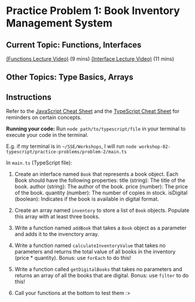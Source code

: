 # Practice Problem 1: Book Inventory Management System
## Current Topic: Functions, Interfaces
[(Functions Lecture Video)](https://www.youtube.com/watch?v=34xpwykL4Uc&list=PL4cUxeGkcC9gNhFQgS4edYLqP7LkZcFMN&index=6&ab_channel=NetNinja) (9 mins)
[(Interface Lecture Video)](https://www.youtube.com/watch?v=BysWJvdPVJc&list=PL4cUxeGkcC9gNhFQgS4edYLqP7LkZcFMN&index=9&ab_channel=NetNinja) (11 mins)

## Other Topics: Type Basics, Arrays

## Instructions
Refer to the [JavaScript Cheat Sheet](../../cheatSheet.js) and the [TypeScript Cheat Sheet](../../cheatSheet.ts) for reminders on certain concepts.

**Running your code:** Run `node path/to/typescript/file` in your terminal to execute your code in the terminal.

E.g. if my terminal is in `~/SSE/Workshops`, I will run `node workshop-02-typescript/practice-problems/problem-2/main.ts`

In `main.ts` (TypeScript file):
1. Create an interface named `Book` that represents a book object. Each Book should have the following properties:
        title (string): The title of the book.
        author (string): The author of the book.
        price (number): The price of the book.
        quantity (number): The number of copies in stock.
        isDigital (boolean): Indicates if the book is available in digital format.

2. Create an array named `inventory` to store a list of `Book` objects. Populate this array with at least three books.

3. Write a function named `addBook` that takes a `Book` object as a parameter and adds it to the invenctory array.

4. Write a function named `calculateInventoryValue` that takes no parameters and returns the total value of all books in the inventory (price * quantity).
    Bonus: use `forEach` to do this!

5. Write a function called `getDigitalBooks` that takes no parameters and returns an array of all the books that are digital.
    Bonus: use `filter` to do this!

6. Call your functions at the bottom to test them :>